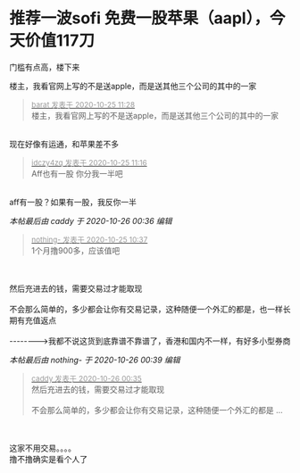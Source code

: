 # 推荐一波sofi 免费一股苹果（aapl），今天价值117刀


门槛有点高，楼下来<img id="aimg_mH8Tv" onclick="zoom(this, this.src, 0, 0, 0)" class="zoom" src="https://cdn.jsdelivr.net/gh/hishis/forum-master/public/images/patch.gif" onmouseover="img_onmouseoverfunc(this)" onload="thumbImg(this)" border="0" alt="" />

楼主，我看官网上写的不是送apple，而是送其他三个公司的其中的一家

<div class="quote"><blockquote><font size="2"><a href="https://www.hostloc.com/forum.php?mod=redirect&amp;goto=findpost&amp;pid=9349165&amp;ptid=756919" target="_blank"><font color="#999999">barat 发表于 2020-10-25 11:28</font></a></font><br />
楼主，我看官网上写的不是送apple，而是送其他三个公司的其中的一家</blockquote></div><br />
现在好像有运通，和苹果差不多<br />


<div class="quote"><blockquote><font size="2"><a href="https://www.hostloc.com/forum.php?mod=redirect&amp;goto=findpost&amp;pid=9349104&amp;ptid=756919" target="_blank"><font color="#999999">idczy4zq 发表于 2020-10-25 11:16</font></a></font><br />
Aff也有一股 你分我一半吧</blockquote></div><br />
aff有一股？如果有一股，我反你一半

<i class="pstatus"> 本帖最后由 caddy 于 2020-10-26 00:36 编辑 </i><br />
<div class="quote"><blockquote><font size="2"><a href="https://www.hostloc.com/forum.php?mod=redirect&amp;goto=findpost&amp;pid=9348958&amp;ptid=756919" target="_blank"><font color="#999999">nothing- 发表于 2020-10-25 10:37</font></a></font><br />
1个月撸900多，应该值吧</blockquote></div><br />
<br />
然后充进去的钱，需要交易过才能取现<br />
<br />
不会那么简单的，多少都会让你有交易记录，这种随便一个外汇的都是，也一样长期有充值返点<br />
<br />
--------&gt;我都不说这货到底靠谱不靠谱了，香港和国内不一样，有好多小型券商

<i class="pstatus"> 本帖最后由 nothing- 于 2020-10-26 00:39 编辑 </i><br />
<div class="quote"><blockquote><font size="2"><a href="https://www.hostloc.com/forum.php?mod=redirect&amp;goto=findpost&amp;pid=9352060&amp;ptid=756919" target="_blank"><font color="#999999">caddy 发表于 2020-10-26 00:35</font></a></font><br />
然后充进去的钱，需要交易过才能取现<br />
<br />
不会那么简单的，多少都会让你有交易记录，这种随便一个外汇的都是 ...</blockquote></div><br />
<br />
这家不用交易。。。。<br />
撸不撸确实是看个人了
